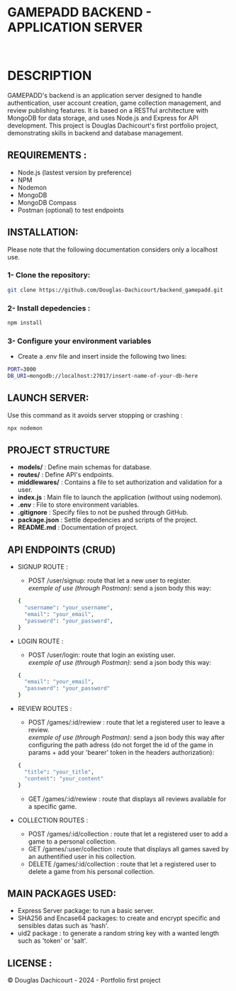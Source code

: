 # GAMEPADD BACKEND - APPLICATION SERVER

<br>

<h1>DESCRIPTION</h1>

GAMEPADD's backend is an application server designed to handle authentication, user account creation, game collection management, and review publishing features. It is based on a RESTful architecture with MongoDB for data storage, and uses Node.js and Express for API development. This project is Douglas Dachicourt's first portfolio project, demonstrating skills in backend and database management.

## REQUIREMENTS :

- Node.js (lastest version by preference)
- NPM
- Nodemon
- MongoDB
- MongoDB Compass
- Postman (optional) to test endpoints

## INSTALLATION:

Please note that the following documentation considers only a localhost use.

<h3>1- Clone the repository:</h3>

```bash
git clone https://github.com/Douglas-Dachicourt/backend_gamepadd.git
```

<h3>2- Install depedencies : </h3>

```bash
npm install
```

<h3>3- Configure your environment variables </h3>

- Create a .env file and insert inside the following two lines:

```bash
PORT=3000
DB_URI=mongodb://localhost:27017/insert-name-of-your-db-here
```

## LAUNCH SERVER:

Use this command as it avoids server stopping or crashing :

```bash
npx nodemon
```

## PROJECT STRUCTURE

- **models/** : Define main schemas for database.
- **routes/** : Define API's endpoints.
- **middlewares/** : Contains a file to set authorization and validation for a user.
- **index.js** : Main file to launch the application (without using nodemon).
- **.env** : File to store environment variables.
- **.gitignore** : Specify files to not be pushed through GitHub.
- **package.json** : Settle depedencies and scripts of the project.
- **README.md** : Documentation of project.

## API ENDPOINTS (CRUD)

- SIGNUP ROUTE :

  - POST /user/signup: route that let a new user to register.
    <br/> _exemple of use (through Postman):_ send a json body this way:

  ```bash
  {
    "username": "your_username",
    "email": "your_email",
    "password": "your_password",
  }
  ```

- LOGIN ROUTE :

  - POST /user/login: route that login an existing user.
    <br/> _exemple of use (through Postman):_ send a json body this way:

  ```bash
  {
    "email": "your_email",
    "password": "your_password"
  }
  ```

- REVIEW ROUTES :

  - POST /games/:id/rewiew : route that let a registered user to leave a review.
    <br/> _exemple of use (through Postman):_ send a json body this way after configuring the path adress (do not forget the id of the game in params + add your 'bearer' token in the headers authorization):

  ```bash
  {
    "title": "your_title",
    "content": "your_content"
  }
  ```

  - GET /games/:id/rewiew : route that displays all reviews available for a specific game.

- COLLECTION ROUTES :

  - POST /games/:id/collection : route that let a registered user to add a game to a personal collection.
  - GET /games/:user/collection : route that displays all games saved by an authentified user in his collection.
  - DELETE /games/:id/collection : route that let a registered user to delete a game from his personal collection.

## MAIN PACKAGES USED:

- Express Server package: to run a basic server.
- SHA256 and Encase64 packages: to create and encrypt specific and sensibles datas such as 'hash'.
- uid2 package : to generate a random string key with a wanted length such as 'token' or 'salt'.

## LICENSE :

© Douglas Dachicourt - 2024 - Portfolio first project
